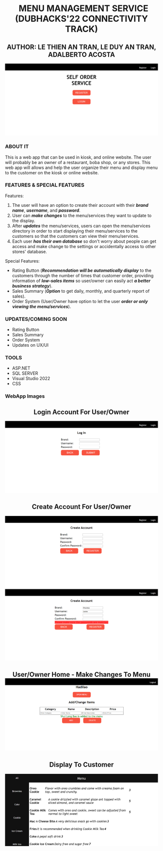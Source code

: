 
<h1 align="center"> &nbsp;&nbsp;MENU MANAGEMENT SERVICE <br> (DUBHACKS'22 CONNECTIVITY TRACK) </h1></center>
<h2 align="center"> AUTHOR: LE THIEN AN TRAN, LE DUY AN TRAN, ADALBERTO ACOSTA </h2>
<p >
<img src="DubHackImage/StartHome.PNG"> 
</p>
<h3> ABOUT IT </h3> 
<p>
This is a web app that can be used in kiosk, and online website. The user will probably be an owner of a restaurant, boba shop, or any stores. This web app will allows
 and help the user organize their menu and display menu to the customer on the kiosk or online website.
  <br>
</p>
<h3> FEATURES & SPECIAL FEATURES </h3>
Features: 
<ol>
    <li> The user will have an option to create their account with their <em><strong> brand name</strong></em>, <em><strong> username</strong></em>, and <em><strong>password</strong></em>.</li>
  <li> User can <em><strong>make changes</strong></em> to the menu/services they want to update to the display. </li>
  <li> After <em><strong>updates</strong></em> the menu/services, users can open the menu/services directory in order to start displaying their menu/services to the customers so that the customers can view their 
      menu/services. </li>
  <li> Each user <em><strong>has their own database </strong></em>so don't worry about people can get access and make change to the settings or accidentally access to other stores' database. </li>
</ol>
 Special Features:
 <ul>
  <li> Rating Button (<em><strong>Recommendation will be automatically display</strong></em> to the customers through the number of times that customer order, providing information of <em><strong>low-sales items</strong></em> so 
    user/owner can easily act <em><strong>a better business strategy</em></strong>).</li>
  <li> Sales Summary (<em><strong>Option</strong></em> to get daily, monthly, and quarterly report of sales). </li>
  <li> Order System (User/Owner have option to let the user <em><strong>order or only viewing the menu/services</strong></em>). </li>
</ul>
<h3> UPDATES/COMING SOON </h3>
<ul>
  <li> Rating Button </li>
  <li> Sales Summary </li>
  <li> Order System </li>
  <li> Updates on UX/UI </li> 
</ul> 
<h3> TOOLS </h3>
<ul>
<li> ASP.NET </li>
<li> SQL SERVER </li>
<li> Visual Studio 2022 </li> 
<li> CSS </li>
</ul>
<h3> WebApp Images </h3> 
<h2 align="center"> Login Account For User/Owner </h2>
<img src="DubHackImage/LogIn.PNG">
<h2 align="center"> Create Account For User/Owner </h2>
<img src="DubHackImage/CreateAccount.PNG">
<img src="DubHackImage/CreateAccountError.PNG">
<h2 align="center"> User/Owner Home - Make Changes To Menu
<img src="DubHackImage/Home.PNG">
  <h2 align="center"> Display To Customer </h2>
  <img src="DubHackImage/Menu.PNG">
